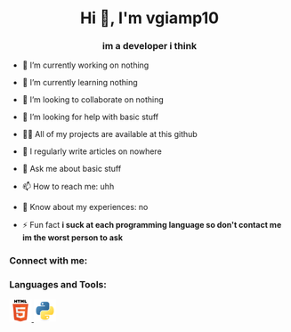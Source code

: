<h1 align="center">Hi 👋, I'm vgiamp10</h1>
<h3 align="center">im a developer i think</h3>

- 🔭 I’m currently working on nothing

- 🌱 I’m currently learning nothing

- 👯 I’m looking to collaborate on nothing

- 🤝 I’m looking for help with basic stuff

- 👨‍💻 All of my projects are available at this github

- 📝 I regularly write articles on nowhere

- 💬 Ask me about basic stuff

- 📫 How to reach me: uhh

- 📄 Know about my experiences: no

- ⚡ Fun fact **i suck at each programming language so don't contact me im the worst person to ask**

<h3 align="left">Connect with me:</h3>
<p align="left">
</p>

<h3 align="left">Languages and Tools:</h3>
<p align="left"> <a href="https://www.w3.org/html/" target="_blank" rel="noreferrer"> <img src="https://raw.githubusercontent.com/devicons/devicon/master/icons/html5/html5-original-wordmark.svg" alt="html5" width="40" height="40"/> </a> <a href="https://www.python.org" target="_blank" rel="noreferrer"> <img src="https://raw.githubusercontent.com/devicons/devicon/master/icons/python/python-original.svg" alt="python" width="40" height="40"/> </a> </p>
